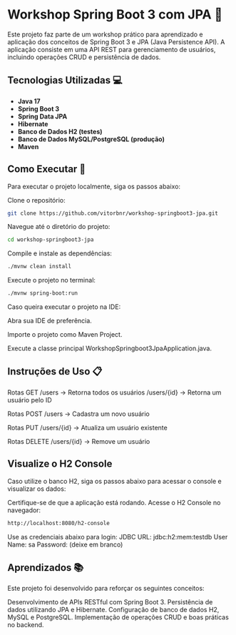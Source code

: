 # Workshop Spring Boot 3 com JPA 🚀

Este projeto faz parte de um workshop prático para aprendizado e aplicação dos conceitos de Spring Boot 3 e JPA (Java Persistence API). A aplicação consiste em uma API REST para gerenciamento de usuários, incluindo operações CRUD e persistência de dados.

## Tecnologias Utilizadas 💻

- **Java 17**
- **Spring Boot 3**
- **Spring Data JPA**
- **Hibernate**
- **Banco de Dados H2 (testes)**
- **Banco de Dados MySQL/PostgreSQL (produção)**
- **Maven**
  
## Como Executar 🚀
Para executar o projeto localmente, siga os passos abaixo:

Clone o repositório:
 ```bash
git clone https://github.com/vitorbnr/workshop-springboot3-jpa.git
```
Navegue até o diretório do projeto:
```bash
cd workshop-springboot3-jpa
```
Compile e instale as dependências:
```bash
./mvnw clean install
```
Execute o projeto no terminal:
```bash
./mvnw spring-boot:run
```
Caso queira executar o projeto na IDE:

Abra sua IDE de preferência.

Importe o projeto como Maven Project.

Execute a classe principal WorkshopSpringboot3JpaApplication.java.

## Instruções de Uso 📋

Rotas GET
/users → Retorna todos os usuários
/users/{id} → Retorna um usuário pelo ID

Rotas POST
/users → Cadastra um novo usuário

Rotas PUT
/users/{id} → Atualiza um usuário existente

Rotas DELETE
/users/{id} → Remove um usuário

## Visualize o H2 Console
Caso utilize o banco H2, siga os passos abaixo para acessar o console e visualizar os dados:

Certifique-se de que a aplicação está rodando.
Acesse o H2 Console no navegador:
```bash
http://localhost:8080/h2-console
```
Use as credenciais abaixo para login:
JDBC URL: jdbc:h2:mem:testdb
User Name: sa
Password: (deixe em branco)
## Aprendizados 📚
Este projeto foi desenvolvido para reforçar os seguintes conceitos:

Desenvolvimento de APIs RESTful com Spring Boot 3.
Persistência de dados utilizando JPA e Hibernate.
Configuração de banco de dados H2, MySQL e PostgreSQL.
Implementação de operações CRUD e boas práticas no backend.
